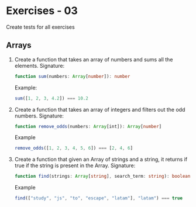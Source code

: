 # Exercises - 03

Create tests for all exercises

## Arrays

1. Create a function that takes an array of numbers and sums all the elements. Signature:

    ```ts
    function sum(numbers: Array[number]): number
    ```

    Example:

    ```ts
    sum([1, 2, 3, 4.2]) === 10.2
    ```

2. Create a function that takes an array of integers and filters out the odd numbers. Signature:

    ```ts
    function remove_odds(numbers: Array[int]): Array[number]
    ```

    Example

    ```ts
    remove_odds([1, 2, 3, 4, 5, 6]) === [2, 4, 6]
    ```

3. Create a function that given an Array of strings and a string, it returns if true if the string is present in the Array. Signature:

    ```ts
    function find(strings: Array[string], search_term: string): boolean
    ```

    Example

    ```ts
    find(["study", "js", "to", "escape", "latam"], "latam") === true
    ```
